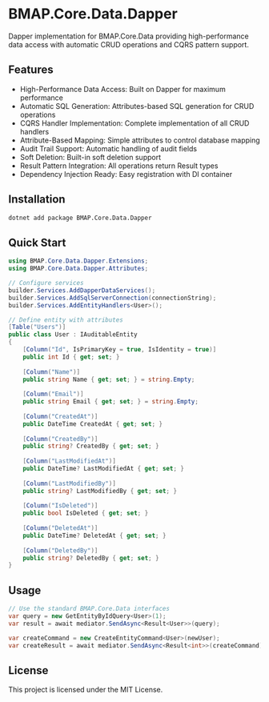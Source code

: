 # BMAP.Core.Data.Dapper

Dapper implementation for BMAP.Core.Data providing high-performance data access with automatic CRUD operations and CQRS pattern support.

## Features

- High-Performance Data Access: Built on Dapper for maximum performance
- Automatic SQL Generation: Attributes-based SQL generation for CRUD operations
- CQRS Handler Implementation: Complete implementation of all CRUD handlers
- Attribute-Based Mapping: Simple attributes to control database mapping
- Audit Trail Support: Automatic handling of audit fields
- Soft Deletion: Built-in soft deletion support
- Result Pattern Integration: All operations return Result types
- Dependency Injection Ready: Easy registration with DI container

## Installation

```bash
dotnet add package BMAP.Core.Data.Dapper
```

## Quick Start

```csharp
using BMAP.Core.Data.Dapper.Extensions;
using BMAP.Core.Data.Dapper.Attributes;

// Configure services
builder.Services.AddDapperDataServices();
builder.Services.AddSqlServerConnection(connectionString);
builder.Services.AddEntityHandlers<User>();

// Define entity with attributes
[Table("Users")]
public class User : IAuditableEntity
{
    [Column("Id", IsPrimaryKey = true, IsIdentity = true)]
    public int Id { get; set; }
    
    [Column("Name")]
    public string Name { get; set; } = string.Empty;
    
    [Column("Email")]
    public string Email { get; set; } = string.Empty;
    
    [Column("CreatedAt")]
    public DateTime CreatedAt { get; set; }
    
    [Column("CreatedBy")]
    public string? CreatedBy { get; set; }
    
    [Column("LastModifiedAt")]
    public DateTime? LastModifiedAt { get; set; }
    
    [Column("LastModifiedBy")]
    public string? LastModifiedBy { get; set; }
    
    [Column("IsDeleted")]
    public bool IsDeleted { get; set; }
    
    [Column("DeletedAt")]
    public DateTime? DeletedAt { get; set; }
    
    [Column("DeletedBy")]
    public string? DeletedBy { get; set; }
}
```

## Usage

```csharp
// Use the standard BMAP.Core.Data interfaces
var query = new GetEntityByIdQuery<User>(1);
var result = await mediator.SendAsync<Result<User>>(query);

var createCommand = new CreateEntityCommand<User>(newUser);
var createResult = await mediator.SendAsync<Result<int>>(createCommand);
```

## License

This project is licensed under the MIT License.